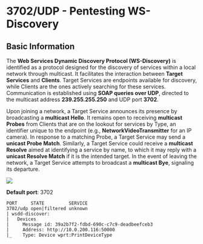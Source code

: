 # 3702/UDP - Pentesting WS-Discovery

## Basic Information

The **Web Services Dynamic Discovery Protocol (WS-Discovery)** is identified as a protocol designed for the discovery of services within a local network through multicast. It facilitates the interaction between **Target Services** and **Clients**. Target Services are endpoints available for discovery, while Clients are the ones actively searching for these services. Communication is established using **SOAP queries over UDP**, directed to the multicast address **239.255.255.250** and UDP port **3702**.

Upon joining a network, a Target Service announces its presence by broadcasting a **multicast Hello**. It remains open to receiving **multicast Probes** from Clients that are on the lookout for services by Type, an identifier unique to the endpoint (e.g., **NetworkVideoTransmitter** for an IP camera). In response to a matching Probe, a Target Service may send a **unicast Probe Match**. Similarly, a Target Service could receive a **multicast Resolve** aimed at identifying a service by name, to which it may reply with a **unicast Resolve Match** if it is the intended target. In the event of leaving the network, a Target Service attempts to broadcast a **multicast Bye**, signaling its departure.

![](<../.gitbook/assets/image (689).png>)

**Default port**: 3702

```
PORT     STATE         SERVICE
3702/udp open|filtered unknown
| wsdd-discover:
|   Devices
|     Message id: 39a2b7f2-fdbd-690c-c7c9-deadbeefceb3
|     Address: http://10.0.200.116:50000
|_    Type: Device wprt:PrintDeviceType
```
